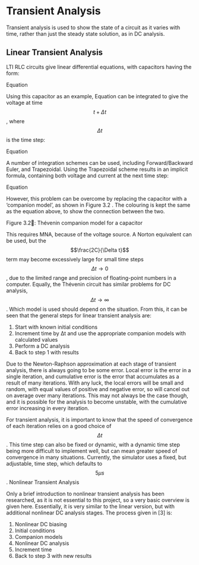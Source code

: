 # Transient Analysis

Transient analysis is used to show the state of a circuit as it varies with time, rather than just the steady state solution, as in DC analysis.

## Linear Transient Analysis

LTI RLC circuits give linear differential equations, with capacitors having the form:

Equation 

Using this capacitor as an example, Equation  can be integrated to give the voltage at time $$t+\Delta t$$, where $$\Delta t$$ is the time step:

Equation 

A number of integration schemes can be used, including Forward/Backward Euler, and Trapezoidal. Using the Trapezoidal scheme results in an implicit formula, containing both voltage and current at the next time step:

Equation 

However, this problem can be overcome by replacing the capacitor with a ‘companion model’, as shown in Figure 3.2 . The colouring is kept the same as the equation above, to show the connection between the two.

Figure 3.2: Thévenin companion model for a capacitor

This requires MNA, because of the voltage source. A Norton equivalent can be used, but the $$\frac{2C}{\Delta t}$$ term may become excessively large for small time steps $$\Delta t\rightarrow 0$$, due to the limited range and precision of floating-point numbers in a computer. Equally, the Thévenin circuit has similar problems for DC analysis, $$\Delta t\rightarrow \infty$$.  Which model is used should depend on the situation.
From this, it can be seen that the general steps for linear transient analysis are:

1. Start with known initial conditions
2. Increment time by Δt and use the appropriate companion models with calculated values
3. Perform a DC analysis
4. Back to step 1 with results

Due to the Newton-Raphson approximation at each stage of transient analysis, there is always going to be some error. Local error is the error in a single iteration, and cumulative error is the error that accumulates as a result of many iterations. With any luck, the local errors will be small and random, with equal values of positive and negative error, so will cancel out on average over many iterations. This may not always be the case though, and it is possible for the analysis to become unstable, with the cumulative error increasing in every iteration.

For transient analysis, it is important to know that the speed of convergence of each iteration relies on a good choice of $$\Delta t$$. This time step can also be fixed or dynamic, with a dynamic time step being more difficult to implement well, but can mean greater speed of convergence in many situations. Currently, the simulator uses a fixed, but adjustable, time step, which defaults to $$5\mu s$$.
Nonlinear Transient Analysis

Only a brief introduction to nonlinear transient analysis has been researched, as it is not essential to this project, so a very basic overview is given here. Essentially, it is very similar to the linear version, but with additional nonlinear DC analysis stages. The process given in [3] is:

1. Nonlinear DC biasing
2. Initial conditions
3. Companion models
4. Nonlinear DC analysis
5. Increment time
6. Back to step 3 with new results